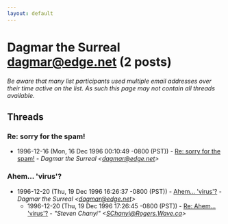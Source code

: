 ```yaml
---
layout: default
---
```


# Dagmar the Surreal <dagmar@edge.net> (2 posts)

_Be aware that many list participants used multiple email addresses over their time active on the list. As such this page may not contain all threads available._

## Threads

### Re: sorry for the spam!
+ 1996-12-16 (Mon, 16 Dec 1996 00:10:49 -0800 (PST)) - [Re: sorry for the spam!](/archive/1996/12/c9dc0147d02c66dfc0fbc620f33ea18b7c0723ea5363f70c74120361dc27d9e9) - _Dagmar the Surreal \<dagmar@edge.net\>_

### Ahem... 'virus'?
+ 1996-12-20 (Thu, 19 Dec 1996 16:26:37 -0800 (PST)) - [Ahem... 'virus'?](/archive/1996/12/d5ca8fae8ddfe29274fc3facc40d230f19d0d1a0d2e5e40ac08a3cd78c8e6579) - _Dagmar the Surreal \<dagmar@edge.net\>_
  + 1996-12-20 (Thu, 19 Dec 1996 17:26:45 -0800 (PST)) - [Re: Ahem... 'virus'?](/archive/1996/12/da5c10e33992631a800d402b3863fb00e513a17dca7a3fdc6f7cb4e9b48a9e25) - _"Steven Chanyi" \<SChanyi@Rogers.Wave.ca\>_

